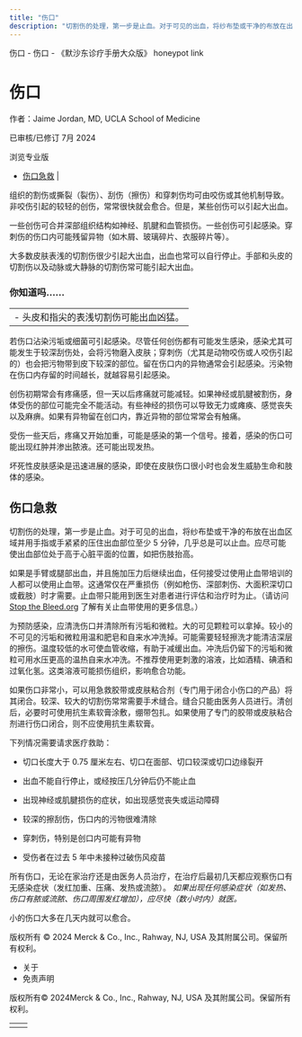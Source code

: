 ```yaml
---
title: "伤口"
description: "切割伤的处理，第一步是止血。对于可见的出血，将纱布垫或干净的布放在出血区域并用手指或手紧紧的压住出血部位至少 5 分钟，几乎总是可以止血。应尽可能使出血部位处于高于心脏平面的位置，如把伤肢抬高。"
---
```


﻿伤口 \- 伤口 \- 《默沙东诊疗手册大众版》 honeypot link

# 伤口

作者：Jaime Jordan, MD, UCLA School of Medicine

已审核/已修订 7月 2024

浏览专业版

- [伤口急救](#伤口急救_v829544_zh) \|

组织的割伤或撕裂（裂伤）、刮伤（擦伤）和穿刺伤均可由咬伤或其他机制导致。非咬伤引起的较轻的创伤，常常很快就会愈合。但是，某些创伤可以引起大出血。

一些创伤可合并深部组织结构如神经、肌腱和血管损伤。一些创伤可引起感染。穿刺伤的伤口内可能残留异物（如木屑、玻璃碎片、衣服碎片等）。

大多数皮肤表浅的切割伤很少引起大出血，出血也常可以自行停止。手部和头皮的切割伤以及动脉或大静脉的切割伤常可能引起大出血。

### 你知道吗……

|     |
| --- |
| - 头皮和指尖的表浅切割伤可能出血凶猛。 |

若伤口沾染污垢或细菌可引起感染。尽管任何创伤都有可能发生感染，感染尤其可能发生于较深刮伤处，会将污物磨入皮肤；穿刺伤（尤其是动物咬伤或人咬伤引起的）也会把污物带到皮下较深的部位。留在伤口内的异物通常会引起感染。污染物在伤口内存留的时间越长，就越容易引起感染。

创伤初期常会有疼痛感，但一天以后疼痛就可能减轻。如果神经或肌腱被割伤，身体受伤的部位可能完全不能活动。有些神经的损伤可以导致无力或瘫痪、感觉丧失以及麻痹。如果有异物留在创口内，靠近异物的部位常常会有触痛。

受伤一些天后，疼痛又开始加重，可能是感染的第一个信号。接着，感染的伤口可能出现红肿并渗出脓液。还可能出现发热。

坏死性皮肤感染是迅速进展的感染，即使在皮肤伤口很小时也会发生威胁生命和肢体的感染。

## 伤口急救

切割伤的处理，第一步是止血。对于可见的出血，将纱布垫或干净的布放在出血区域并用手指或手紧紧的压住出血部位至少 5 分钟，几乎总是可以止血。应尽可能使出血部位处于高于心脏平面的位置，如把伤肢抬高。

如果是手臂或腿部出血，并且施加压力后继续出血，任何接受过使用止血带培训的人都可以使用止血带。这通常仅在严重损伤（例如枪伤、深部刺伤、大面积深切口或截肢）时才需要。止血带只能用到医生对患者进行评估和治疗时为止。（请访问 [Stop the Bleed.org](https://www.stopthebleed.org/) 了解有关止血带使用的更多信息。）

为预防感染，应清洗伤口并清除所有污垢和微粒。大的可见颗粒可以拿掉。较小的不可见的污垢和微粒用温和肥皂和自来水冲洗掉。可能需要轻轻擦洗才能清洁深层的擦伤。温度较低的水可使血管收缩，有助于减缓出血。冲洗后仍留下的污垢和微粒可用水压更高的温热自来水冲洗。不推荐使用更刺激的溶液，比如酒精、碘酒和过氧化氢。这类溶液可能损伤组织，影响愈合功能。

如果伤口非常小，可以用急救胶带或皮肤粘合剂（专门用于闭合小伤口的产品）将其闭合。较深、较大的切割伤常常需要手术缝合。缝合只能由医务人员进行。清创后，必要时可使用抗生素软膏涂敷，绷带包扎。如果使用了专门的胶带或皮肤粘合剂进行伤口闭合，则不应使用抗生素软膏。

下列情况需要请求医疗救助：

- 切口长度大于 0.75 厘米左右、切口在面部、切口较深或切口边缘裂开

- 出血不能自行停止，或经按压几分钟后仍不能止血

- 出现神经或肌腱损伤的症状，如出现感觉丧失或运动障碍

- 较深的擦刮伤，伤口内的污物很难清除

- 穿刺伤，特别是创口内可能有异物

- 受伤者在过去 5 年中未接种过破伤风疫苗


所有伤口，无论在家治疗还是由医务人员治疗，在治疗后最初几天都应观察伤口有无感染症状（发红加重、压痛、发热或流脓）。 _如果出现任何感染症状（如发热、伤口有脓或流脓、伤口周围发红增加），应尽快（数小时内）就医。_

小的伤口大多在几天内就可以愈合。



版权所有 © 2024
Merck & Co., Inc., Rahway, NJ, USA 及其附属公司。保留所有权利。

- 关于
- 免责声明

版权所有© 2024Merck & Co., Inc., Rahway, NJ, USA 及其附属公司。保留所有权利。

|     |     |
| --- | --- |
|  |  |